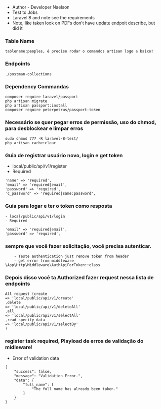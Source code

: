 - Author - Developer Naelson
- Test to Jobs 
- Laravel 8 and note see the requirements 
- Note, like taken look on PDFs don't have update endpoit describe, but did it

### Table Name

```
tablename:peoples, é preciso rodar o comandos artisan logo a baixo!
```

### Endpoints

```
./postman-collections
```

### Dependency Commandas

```
composer require laravel/passport
php artisan migrate
php artisan passport:install
composer require peterpetrus/passport-token

```
### Necessário se quer pegar erros de permissão, uso do chmod, para desblockear e limpar erros
```
sudo chmod 777 -R laravel-8-test/
php artisan cache:clear
```

### Guia de registrar usuário novo, login e get token

- local/public/api/v1/register
- Required

```
'name' => 'required',
'email' => 'required|email',
'password' => 'required',
'c_password' => 'required|same:password',
```

### Guia para logar e ter o token como resposta

```
- local/public/api/v1/login
- Required

'email' => 'required|email',
'password' => 'required',

```

### sempre que você fazer solicitação, você precisa autenticar.

```
    - Teste authentication just remove token from header
    - get error from middleware \App\Http\Middleware\AuthApiForToken::class
```

### Depois disso você ta Authorized fazer request nessa lista de endpoints

```
All request (create
=> 'local/public/api/v1/create'
,delete
=> 'local/public/api/v1/deleteAll'
,all
=> 'local/public/api/v1/selectAll'
,read specify data
=> 'local/public/api/v1/selectBy'
)
```

### register task required, Playload de erros de validação do midleware!
- Error of validation data 

```
{
    "success": false,
    "message": "Validation Error.",
    "data": {
        "full_name": [
            "The full name has already been taken."
        ]
    }
}
```